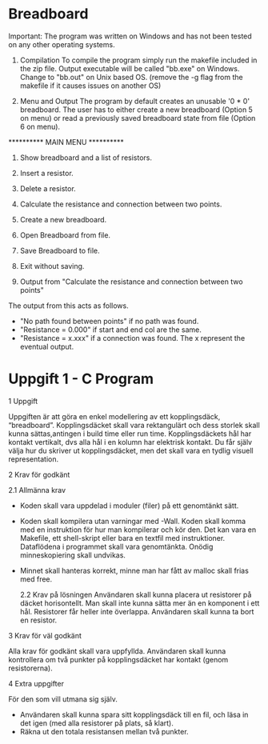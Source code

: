 # Breadboard

Important: The program was written on Windows and has not been tested on any other operating systems.

1. Compilation
    To compile the program simply run the makefile included in the zip file.
    Output executable will be called "bb.exe" on Windows. Change to "bb.out" on Unix based OS.
    (remove the -g flag from the makefile if it causes issues on another OS)

2. Menu and Output
    The program by default creates an unusable '0 * 0' breadboard. The user has to either create a new breadboard (Option 5 on menu) 
    or read a previously saved breadboard state from file (Option 6 on menu).

**********   MAIN MENU    **********
1.  Show breadboard and a list of resistors.
2.  Insert a resistor.
3.  Delete a resistor.
4.  Calculate the resistance and connection between two points.
5.  Create a new breadboard.
6.  Open Breadboard from file.
7.  Save Breadboard to file.
8.  Exit without saving.
     
     
4. Output from "Calculate the resistance and connection between two points"
    
The output from this acts as follows.
- "No path found between points" if no path was found.
- "Resistance = 0.000" if start and end col are the same.
- "Resistance = x.xxx" if a connection was found. The x represent the eventual output.


# Uppgift 1 - C Program

1 Uppgift

Uppgiften är att göra en enkel modellering av ett kopplingsdäck, “breadboard”. Kopplingsdäcket skall vara rektangulärt och dess storlek 
skall kunna sättas,antingen i build time eller run time. Kopplingsdäckets hål har kontakt vertikalt, dvs alla hål i en kolumn har elektrisk kontakt.
Du får själv välja hur du skriver ut kopplingsdäcket, men det skall vara en tydlig visuell representation.

2 Krav för godkänt

  2.1 Allmänna krav
- Koden skall vara uppdelad i moduler (filer) på ett genomtänkt sätt. 
- Koden skall kompilera utan varningar med -Wall.
Koden skall komma med en instruktion för hur man kompilerar och kör den. Det kan vara en Makefile, ett shell-skript eller bara en textfil med instruktioner.
Dataflödena i programmet skall vara genomtänkta. Onödig minneskopiering skall undvikas.
- Minnet skall hanteras korrekt, minne man har fått av malloc skall frias med free.

  2.2 Krav på lösningen
Användaren skall kunna placera ut resistorer på däcket horisontellt. Man skall inte kunna sätta mer än en komponent i ett hål.
Resistorer får heller inte överlappa.
Användaren skall kunna ta bort en resistor.

3 Krav för väl godkänt

Alla krav för godkänt skall vara uppfyllda.
Användaren skall kunna kontrollera om två punkter på kopplingsdäcket har kontakt (genom resistorerna).

4 Extra uppgifter

För den som vill utmana sig själv.
- Användaren skall kunna spara sitt kopplingsdäck till en fil, och läsa in det igen (med alla resistorer på plats, så klart).
- Räkna ut den totala resistansen mellan två punkter.


